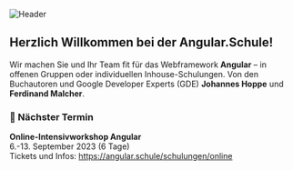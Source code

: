 ![Header](https://user-images.githubusercontent.com/1683147/146966369-f4fefb2a-6e22-47a2-ad77-2ffccf5681ee.png)

## Herzlich Willkommen bei der Angular.Schule!
Wir machen Sie und Ihr Team fit für das Webframework **Angular** – in offenen Gruppen oder individuellen Inhouse-Schulungen. Von den Buchautoren und Google Developer Experts (GDE) **Johannes Hoppe** und **Ferdinand Malcher**.

### 📅 Nächster Termin

**Online-Intensivworkshop Angular**<br>
6.-13. September 2023 (6 Tage)<br>
Tickets und Infos: https://angular.schule/schulungen/online
